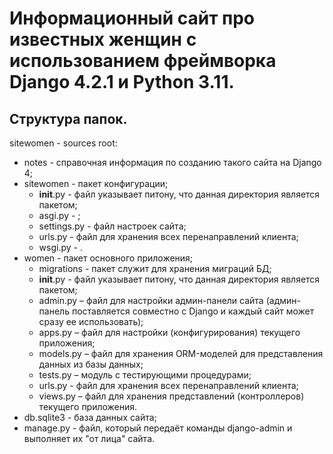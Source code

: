 # Информационный сайт про известных женщин с использованием фреймворка Django 4.2.1 и Python 3.11.
## Структура папок.
sitewomen - sources root:
- notes - справочная информация по созданию такого сайта на Django 4;
- sitewomen - пакет конфигурации;
    - __init__.py - файл указывает питону, что данная директория является пакетом;
    - asgi.py - ;
    - settings.py - файл настроек сайта;
    - urls.py - файл для хранения всех перенаправлений клиента;
    - wsgi.py - .
- women - пакет основного приложения;
    - migrations - пакет служит для хранения миграций БД;
    - __init__.py - файл указывает питону, что данная директория является пакетом;
    - admin.py – файл для настройки админ-панели сайта (админ-панель поставляется совместно с Django и каждый сайт может сразу ее использовать);
    - apps.py – файл для настройки (конфигурирования) текущего приложения;
    - models.py – файл для хранения ORM-моделей для представления данных из базы данных;
    - tests.py – модуль с тестирующими процедурами;
    - urls.py - файл для хранения всех перенаправлений клиента;
    - views.py – файл для хранения представлений (контроллеров) текущего приложения. 
- db.sqlite3 - база данных сайта;
- manage.py - файл, который передаёт команды django-admin и выполняет их "от лица" сайта.